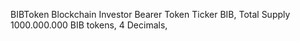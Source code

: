 BIBToken
Blockchain Investor Bearer Token
Ticker BIB,
Total Supply 1000.000.000 BIB tokens,
4 Decimals,

